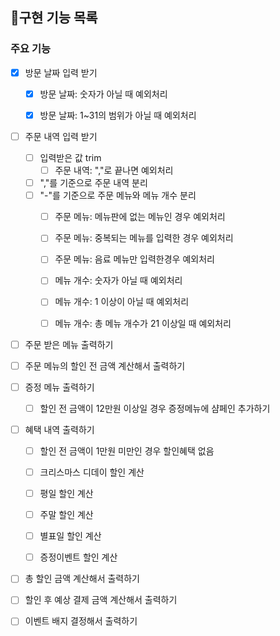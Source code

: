 ## 📝구현 기능 목록

### 주요 기능

- [x] 방문 날짜 입력 받기
    - [x] 방문 날짜: 숫자가 아닐 때 예외처리
    - [x] 방문 날짜: 1~31의 범위가 아닐 때 예외처리


- [ ] 주문 내역 입력 받기
    - [ ] 입력받은 값 trim
        - [ ] 주문 내역: ","로 끝나면 예외처리
    - [ ] ","를 기준으로 주문 내역 분리
    - [ ] "-"를 기준으로 주문 메뉴와 메뉴 개수 분리
        - [ ] 주문 메뉴: 메뉴판에 없는 메뉴인 경우 예외처리
        - [ ] 주문 메뉴: 중복되는 메뉴를 입력한 경우 예외처리
        - [ ] 주문 메뉴: 음료 메뉴만 입력한경우 예외처리
        - [ ] 메뉴 개수: 숫자가 아닐 때 예외처리
        - [ ] 메뉴 개수: 1 이상이 아닐 때 예외처리
        - [ ] 메뉴 개수: 총 메뉴 개수가 21 이상일 때 예외처리


- [ ] 주문 받은 메뉴 출력하기


- [ ] 주문 메뉴의 할인 전 금액 계산해서 출력하기


- [ ] 증정 메뉴 출력하기
    - [ ] 할인 전 금액이 12만원 이상일 경우 증정메뉴에 샴페인 추가하기


- [ ] 혜택 내역 출력하기
    - [ ] 할인 전 금액이 1만원 미만인 경우 할인혜택 없음
    - [ ] 크리스마스 디데이 할인 계산
    - [ ] 평일 할인 계산
    - [ ] 주말 할인 계산
    - [ ] 별표일 할인 계산
    - [ ] 증정이벤트 할인 계산


- [ ] 총 할인 금액 계산해서 출력하기


- [ ] 할인 후 예상 결제 금액 계산해서 출력하기


- [ ] 이벤트 배지 결정해서 출력하기